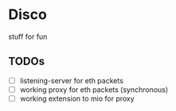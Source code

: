# Disco

stuff for fun


## TODOs

  - [ ] listening-server for eth packets
  - [ ] working proxy for eth packets (synchronous)
  - [ ] working extension to mio for proxy